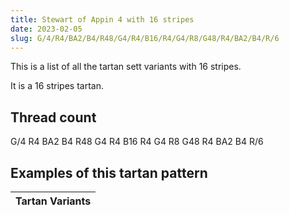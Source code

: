 ```yaml
---
title: Stewart of Appin 4 with 16 stripes
date: 2023-02-05
slug: G/4/R4/BA2/B4/R48/G4/R4/B16/R4/G4/R8/G48/R4/BA2/B4/R/6
---
```

This is a list of all the tartan sett variants with 16 stripes.

It is a 16 stripes tartan.


## Thread count
G/4 R4 BA2 B4 R48 G4 R4 B16 R4 G4 R8 G48 R4 BA2 B4 R/6

## Examples of this tartan pattern

| Tartan Variants |
|---------------|
